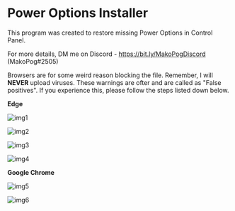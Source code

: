 # Power Options Installer

This program was created to restore missing Power Options in Control Panel.

For more details, DM me on Discord - https://bit.ly/MakoPogDiscord (MakoPog#2505)

Browsers are for some weird reason blocking the file. Remember, I will __NEVER__ upload viruses. These warnings are ofter and are called as "False positives". If you experience this, please follow the steps listed down below.

__Edge__

![img1](https://i.imgur.com/gehOz0b.png)

![img2](https://i.imgur.com/l8zYn1j.png)

![img3](https://i.imgur.com/3AW4uqP.png)

![img4](https://i.imgur.com/8guOoWa.png)


__Google Chrome__

![img5](https://i.imgur.com/30npsEJ.png)

![img6](https://i.imgur.com/BbuEnIm.png)

